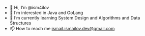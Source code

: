 - 👋 Hi, I’m @ism4ilov
- 👀 I’m interested in Java and GoLang
- 🌱 I’m currently learning System Design and Algorithms and Data Structures
- 📫 How to reach me ismail.ismailov.dev@gmail.com

<!---
ism4ilov/ism4ilov is a ✨ special ✨ repository because its `README.md` (this file) appears on your GitHub profile.
You can click the Preview link to take a look at your changes.
--->
